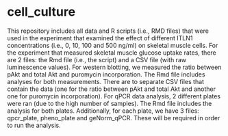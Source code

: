 # cell_culture
This repository includes all data and R scripts (i.e., RMD files) that were used in the experiment that examined the effect of different ITLN1 concentrations (i.e., 0, 10, 100 and 500 ng/ml) on skeletal muscle cells.
For the experiment that measured skeletal muscle glucose uptake rates, there are 2 files: the Rmd file (i.e., the script) and a CSV file (with raw luminescence values). 
For western blotting, we measured the ratio between pAkt and total Akt and puromycin incorporation. The Rmd file includes analyses for both measurements. There are to separate CSV files that contain the data (one for the ratio between pAkt and total Akt and another one for puromycin incorporation).
For qPCR data analysis, 2 different plates were ran (due to the high number of samples). The Rmd file includes the analysis for both plates. Additionally, for each plate, we have 3 files: qpcr_plate, pheno_plate and geNorm_qPCR. These will be required in order to run the analysis.

